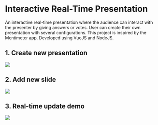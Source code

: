 # Interactive Real-Time Presentation 
An interactive real-time presentation where the audience can interact with the presenter by giving answers or votes.
User can create their own presentation with several configurations. This project is inspired by the Mentimeter app. 
Developed using VueJS and NodeJS. 


## 1. Create new presentation
![](mentimeter1.gif)
## 2. Add new slide
![](mentimeter2.gif)
## 3. Real-time update demo
![](mentimeter3.gif)


